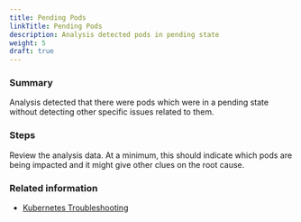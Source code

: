 ```yaml
---
title: Pending Pods
linkTitle: Pending Pods
description: Analysis detected pods in pending state
weight: 5
draft: true
---
```


### Summary
Analysis detected that there were pods which were in a pending state without detecting other specific issues related to them.

### Steps
Review the analysis data. At a minimum, this should indicate which pods are being impacted and it might give other clues on the root cause.

### Related information
* [Kubernetes Troubleshooting](https://kubernetes.io/docs/tasks/debug-application-cluster/troubleshooting/)
